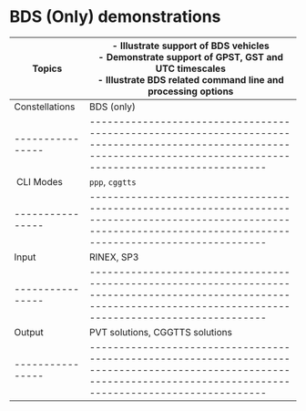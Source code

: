 BDS (Only) demonstrations
=========================

| Topics         | - Illustrate support of BDS vehicles <br> - Demonstrate support of GPST, GST and UTC timescales <br> - Illustrate BDS related command line and processing options    |
|----------------|----------------------------------------------------------------------------------------------------------------------------------------------------------------------|
| Constellations | BDS (only)                                                                                                                                                           |
|----------------|----------------------------------------------------------------------------------------------------------------------------------------------------------------------|
| CLI Modes      | `ppp`, `cggtts`                                                                                                                                                      |
|----------------|----------------------------------------------------------------------------------------------------------------------------------------------------------------------|
| Input          | RINEX, SP3                                                                                                                                                           | 
|----------------|----------------------------------------------------------------------------------------------------------------------------------------------------------------------|
| Output         | PVT solutions, CGGTTS solutions                                                                                                                                      |
|----------------|----------------------------------------------------------------------------------------------------------------------------------------------------------------------|
